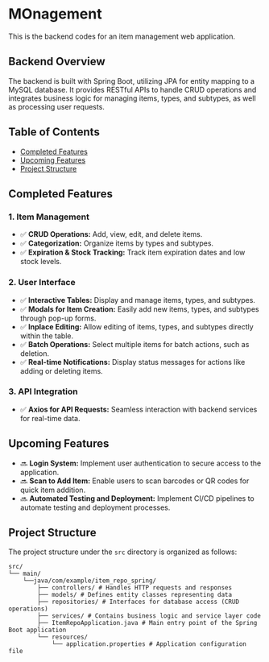 # MOnagement
This is the backend codes for an item management web application.

## Backend Overview
The backend is built with Spring Boot, utilizing JPA for entity mapping to a MySQL database. It provides RESTful APIs to handle CRUD operations and integrates business logic for managing items, types, and subtypes, as well as processing user requests.


## Table of Contents

- [Completed Features](#completed-features)
- [Upcoming Features](#upcoming-features)
- [Project Structure](#project-structure)

## Completed Features

### 1. Item Management

- ✅ **CRUD Operations:** Add, view, edit, and delete items.
- ✅ **Categorization:** Organize items by types and subtypes.
- ✅ **Expiration & Stock Tracking:** Track item expiration dates and low stock levels.

### 2. User Interface

- ✅ **Interactive Tables:** Display and manage items, types, and subtypes.
- ✅ **Modals for Item Creation:** Easily add new items, types, and subtypes through pop-up forms.
- ✅ **Inplace Editing:** Allow editing of items, types, and subtypes directly within the table.
- ✅ **Batch Operations:** Select multiple items for batch actions, such as deletion.
- ✅ **Real-time Notifications:** Display status messages for actions like adding or deleting items.

### 3. API Integration

- ✅ **Axios for API Requests:** Seamless interaction with backend services for real-time data.

## Upcoming Features

- 🔜 **Login System:** Implement user authentication to secure access to the application.
- 🔜 **Scan to Add Item:** Enable users to scan barcodes or QR codes for quick item addition.
- 🔜 **Automated Testing and Deployment:** Implement CI/CD pipelines to automate testing and deployment processes.

## Project Structure

The project structure under the `src` directory is organized as follows:

```
src/
└── main/
    └──java/com/example/item_repo_spring/
        ├── controllers/ # Handles HTTP requests and responses
        ├── models/ # Defines entity classes representing data
        ├── repositories/ # Interfaces for database access (CRUD operations)
        ├── services/ # Contains business logic and service layer code
        ├── ItemRepoApplication.java # Main entry point of the Spring Boot application
        └── resources/
            └── application.properties # Application configuration file
```
